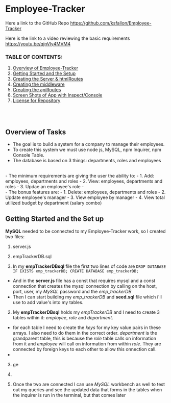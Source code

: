 # Employee-Tracker

Here a link to the GitHub Repo
https://github.com/ksfallon/Employee-Tracker

Here is the link to a video reviewing the basic requirements
https://youtu.be/qjnVly4MVM4

### **TABLE OF CONTENTS:**
1. [Overview of Employee-Tracker](#1-overview-of-tasks)
2. [Getting Started and the Setup](#2-files-and-modules-needed-to-start)
3. [Creating the Server & htmlRoutes](#3-the-serverjs-and-htmlroutesjs-files)
4. [Creating the middleware](#4-the-middlewarejs-file)
5. [Creating the apiRoutes](#5-the-apiroutesjs-file)
6. [Screen Shots of App with Inspect/Console](#6-screen-shots-of-app)
7. [License for Repository](#7-license)

<br>
<br>

## Overview of Tasks
- The goal is to build a system for a company to manage their employees.
- To create this system we must use node js, MySQL, npm Inquirer, npm Console Table.
- The database is based on 3 things: departments, roles and employees
<br>
- The minimum requirements are giving the user the ability to: 
- 1. Add: employees, departments and roles
- 2. View: employees, departments and roles
- 3. Updae an employee's role
- <br>
- The bonus features are:
- 1. Delete: employees, departments and roles
- 2. Update employee's manager
- 3. View employee by manager
- 4. View total utilized budget by department (salary combo)

## Getting Started and the Set up
**MySQL** needed to be connected to my Employee-Tracker work, so I created two files:
1. server.js
2. empTrackerDB.sql

1. In my **empTrackerDBsql** file the first two lines of code are 
`DROP DATABASE IF EXISTS emp_trackerDB;
CREATE DATABASE emp_trackerDB;`
- And in the **server.js** file has a const that requires mysql and a const connection that creates the mysql connection by calling on the host, port, user, my *MySQL* password and the *emp_trackerDB*
- Then I can start building my *emp_trackerDB* and **seed.sql** file which i'll use to add value's into my tables.

2. My **empTrackerDBsql** holds my *empTrackerDB* and I need to create 3 tables within it: *employee*, *role* and *department*.
- for each table I need to create the *keys* for my key value pairs in these arrays. I also need to do them in the correct order. *department* is the grandparent table, this is because the *role* table calls on information from it and *employee* will call on information from within *role*. They are connected by foreign keys to each other to allow this onnection call.
- 
3. ge
4.

2. Once the two are connected I can use  *MySQL* workbench as well to test out my queries and see the updated data that forms in the tables when the inquirer is run in the terminal, but that comes later
